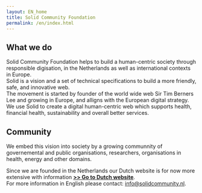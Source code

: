 ```yaml
---
layout: EN_home
title: Solid Community Foundation
permalink: /en/index.html
---
```


## What we do
Solid Community Foundation helps to build a human-centric society through responsible digisation, in the Netherlands as well as international contexts in Europe. <br>
Solid is a vision and a set of technical specifications to build a more friendly, safe, and innovative web. <br>
The movement is started by founder of the world wide web Sir Tim Berners Lee and growing in Europe, and alligns with the European digital strategy.<br>
We use Solid to create a digital human-centric web which supports health, financial health, sustainability and overall better services.
<br>

## Community
We embed this vision into society by a growing communnity of governemental and public organisations, researchers, organisations in health, energy and other domains.

Since we are founded in the Netherlands our Dutch website is for now more extensive with information [**>> Go to Dutch website**](https://www.solidcommunity.nl). <br>
For more information in English please contact: [info@solidcommunity.nl](info@solidcommunity.nl).


